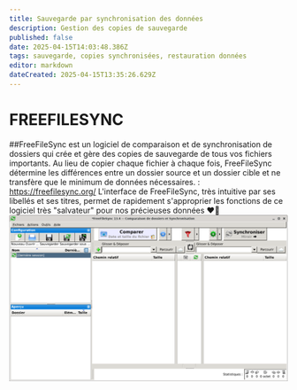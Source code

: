 ```yaml
---
title: Sauvegarde par synchronisation des données
description: Gestion des copies de sauvegarde
published: false
date: 2025-04-15T14:03:48.386Z
tags: sauvegarde, copies synchronisées, restauration données
editor: markdown
dateCreated: 2025-04-15T13:35:26.629Z
---
```


# FREEFILESYNC
##FreeFileSync est un logiciel de comparaison et de synchronisation de dossiers qui crée et gère des copies de sauvegarde de tous vos fichiers importants. Au lieu de copier chaque fichier à chaque fois, FreeFileSync détermine les différences entre un dossier source et un dossier cible et ne transfère que le minimum de données nécessaires.  : https://freefilesync.org/
L'interface de FreeFileSync, très intuitive par ses libellés et ses titres, permet de rapidement s'approprier les fonctions de ce logiciel très "salvateur" pour nos précieuses données :heart_on_fire:
![ffs-1-interface-ouverture.png](/images/ffs-1-interface-ouverture.png)